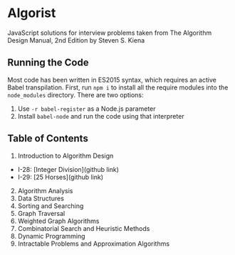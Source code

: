 # Algorist
JavaScript solutions for interview problems taken from The Algorithm Design Manual, 2nd Edition by Steven S. Kiena

## Running the Code
Most code has been written in ES2015 syntax, which requires an active Babel transpilation. First, run `npm i` to install all the require modules into the `node_modules` directory. There are two options:
1. Use `-r babel-register` as a Node.js parameter
2. Install `babel-node` and run the code using that interpreter

## Table of Contents
1. Introduction to Algorithm Design
  - I-28: [Integer Division](github link)
  - I-29: [25 Horses](github link)
2. Algorithm Analysis
3. Data Structures
4. Sorting and Searching
5. Graph Traversal
6. Weighted Graph Algorithms
7. Combinatorial Search and Heuristic Methods
8. Dynamic Programming
9. Intractable Problems and Approximation Algorithms
